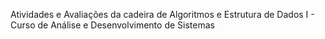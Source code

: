 Atividades e Avaliações da cadeira de Algoritmos e Estrutura de Dados I - Curso de Análise e Desenvolvimento de Sistemas
